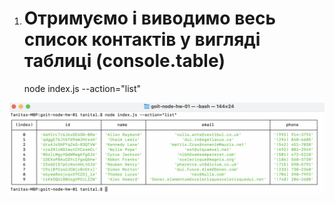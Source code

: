 1. # Отримуємо і виводимо весь список контактів у вигляді таблиці (console.table)
   node index.js --action="list"

<!-- ![Project illustration 1](https://github.com/{TanitaL}/{goit-node-hw-01}/raw/{master}/{screenshots}/screenshot-1.png) -->

![Project illustration 1](./screenshots/screenshot-1.png)
